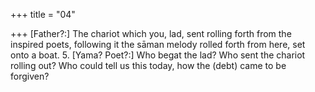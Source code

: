 +++
title = "04"

+++
[Father?:] The chariot which you, lad, sent rolling forth from the
inspired poets,
following it the sāman melody rolled forth from here, set onto a boat. 5. [Yama? Poet?:] Who begat the lad? Who sent the chariot rolling out? Who could tell us this today, how the (debt) came to be forgiven?
